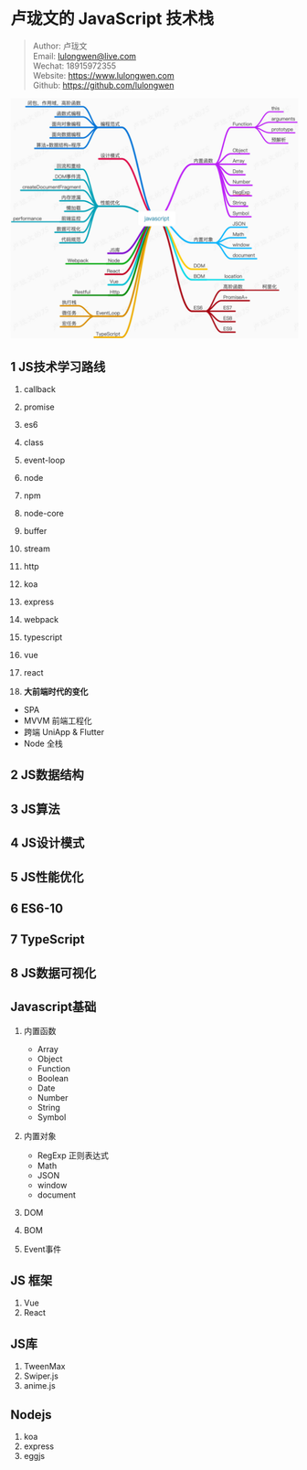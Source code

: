 # 卢珑文的 JavaScript 技术栈

> Author: 卢珑文 <br>
> Email: lulongwen@live.com <br>
> Wechat: 18915972355 <br>
> Website: https://www.lulongwen.com <br>
> Github: https://github.com/lulongwen <br>

![卢珑文的 JavaScript 技术栈](javascript.jpg)


## 1 JS技术学习路线

1. callback
2. promise
3. es6
4. class
5. event-loop
6. node
7. npm
8. node-core
9. buffer
10. stream
11. http
12. koa
13. express
14. webpack
15. typescript
16. vue
17. react

18. **大前端时代的变化**

* SPA
* MVVM 前端工程化
* 跨端 UniApp & Flutter
* Node 全栈


## 2 JS数据结构


## 3 JS算法


## 4 JS设计模式


## 5 JS性能优化


## 6 ES6-10


## 7 TypeScript


## 8 JS数据可视化


## Javascript基础

1. 内置函数
	- Array
	- Object
	- Function
	- Boolean
	- Date
	- Number
	- String
	- Symbol

2. 内置对象
	- RegExp 正则表达式
	- Math
	- JSON
	- window
	- document

3. DOM
4. BOM
5. Event事件



## JS 框架

1. Vue
2. React


## JS库

1. TweenMax
2. Swiper.js
3. anime.js


## Nodejs

1. koa
2. express
3. eggjs

